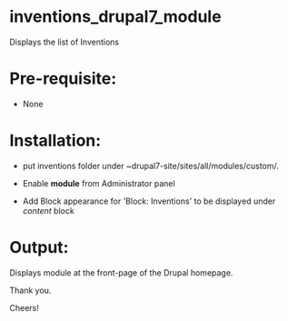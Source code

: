 # inventions_drupal7_module

Displays the list of Inventions

# Pre-requisite:

* None

# Installation:

* put inventions folder under ~drupal7-site/sites/all/modules/custom/.

* Enable **module** from Administrator panel

* Add Block appearance for 'Block: Inventions' to be displayed under _content_ block

# Output:

Displays module at the front-page of the Drupal homepage.


Thank you.

Cheers!
